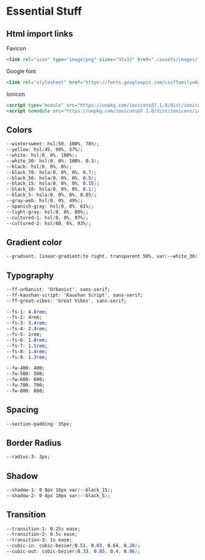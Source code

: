# Essential Stuff

## Html import links

Favicon

``` html
<link rel="icon" type="image/png" sizes="32x32" href="./assets/images/favicon-32x32.png">
```

Google font

``` html
<link rel="stylesheet" href="https://fonts.googleapis.com/css?family=Kaushan+Script|Urbanist">
```

Ionicon

``` html
<script type="module" src="https://unpkg.com/ionicons@7.1.0/dist/ionicons/ionicons.esm.js"></script>
<script nomodule src="https://unpkg.com/ionicons@7.1.0/dist/ionicons/ionicons.js"></script>
```

## Colors

``` css
--wintersweet: hsl(50, 100%, 78%);
--yellow: hsl(45, 99%, 57%);
--white: hsl(0, 0%, 100%);
--white_30: hsl(0, 0%, 100%, 0.3);
--black: hsl(0, 0%, 0%);
--black_70: hsla(0, 0%, 0%, 0.7);
--black_50: hsla(0, 0%, 0%, 0.5);
--black_15: hsla(0, 0%, 0%, 0.15);
--black_10: hsla(0, 0%, 0%, 0.1);
--black_5: hsla(0, 0%, 0%, 0.05);
--gray-web: hsl(0, 0%, 49%);
--spanish-gray: hsl(0, 0%, 61%);
--light-gray: hsl(0, 0%, 80%);
--cultured-1: hsl(0, 0%, 97%);
--cultured-2: hsl(60, 6%, 93%);
```

## Gradient color

``` css
--gradient: linear-gradient(to right, transparent 50%, var(--white_30) 100%);
```

## Typography

``` css
--ff-urbanist: 'Urbanist', sans-serif;
--ff-kaushan-script: 'Kaushan Script', sans-serif;
--ff-great-vibes: 'Great Vibes', sans-serif;

--fs-1: 4.8rem;
--fs-2: 4rem;
--fs-3: 3.4rem;
--fs-4: 2.4rem;
--fs-5: 2rem;
--fs-6: 1.8rem;
--fs-7: 1.5rem;
--fs-8: 1.4rem;
--fs-9: 1.3rem;

--fw-400: 400;
--fw-500: 500;
--fw-600: 600;
--fw-700: 700;
--fw-800: 800;
```

## Spacing

``` css
--section-padding: 35px;
```

## Border Radius

``` css
--radius-3: 3px;
```

## Shadow

``` css
--shadow-1: 0 8px 16px var(--black_15);
--shadow-2: 0 4px 10px var(--black_5);
```

## Transition

``` css
--transition-1: 0.25s ease;
--transition-2: 0.5s ease;
--transition-3: 1s ease;
--cubic-in: cubic-bezier(0.51, 0.03, 0.64, 0.28);
--cubic-out: cubic-bezier(0.33, 0.85, 0.4, 0.96);
```
